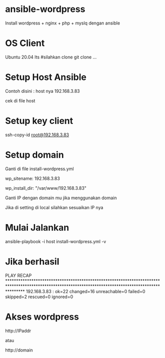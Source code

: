 # ansible-wordpress
Install wordpress + nginx + php + myslq dengan ansible
# OS Client
Ubuntu 20.04 lts
#silahkan clone
git clone ...
# Setup Host Ansible
Contoh disini : host nya 192.168.3.83

cek di file host
# Setup key client
 ssh-copy-id root@192.168.3.83
# Setup domain
Ganti di file install-wordpress.yml

wp_sitename: 192.168.3.83
    
wp_install_dir: "/var/www/192.168.3.83"

Ganti IP dengan domain mu jika menggunakan domain

Jika di setting di local silahkan sesuaikan IP nya

# Mulai Jalankan
ansible-playbook -i host install-wordpress.yml -v

# Jika berhasil

PLAY RECAP *******************************************************************************************************************************************************
192.168.3.83               : ok=22   changed=16   unreachable=0    failed=0    skipped=2    rescued=0    ignored=0

# Akses wordpress
http://IPaddr

atau

http://domain
